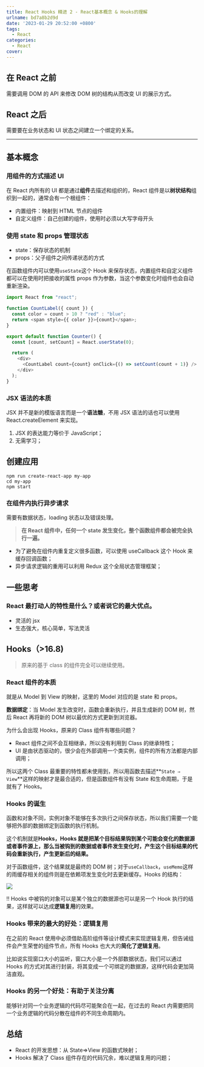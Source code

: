 ```yaml
---
title: React Hooks 精进 2 - React基本概念 & Hooks的理解
urlname: bd7a8b2d9d
date: '2023-01-29 20:52:00 +0800'
tags:
  - React
categories:
  - React
cover:
---
```


## 在 React 之前

需要调用 DOM 的 API 来修改 DOM 树的结构从而改变 UI 的展示方式。

## React 之后

需要要在业务状态和 UI 状态之间建立一个绑定的关系。

---

## 基本概念

### 用组件的方式描述 UI

在 React 内所有的 UI 都是通过**组件**去描述和组织的，React 组件是以**树状结构**组织到一起的，通常会有一个根组件：

- 内置组件：映射到 HTML 节点的组件
- 自定义组件：自己创建的组件，使用时必须以大写字母开头

### 使用 state 和 props 管理状态

- state：保存状态的机制
- props：父子组件之间传递状态的方式

在函数组件内可以使用`useState`这个 Hook 来保存状态，内置组件和自定义组件都可以在使用时把接收的属性 props 作为参数，当这个参数变化时组件也会自动重新渲染。

```javascript
import React from "react";

function CountLabel({ count }) {
  const color = count > 10 ? "red" : "blue";
  return <span style={{ color }}>{count}</span>;
}

export default function Counter() {
  const [count, setCount] = React.userState(0);

  return (
    <div>
      <CountLabel count={count} onClick={() => setCount(count + 1)} />
    </div>
  );
}
```

### JSX 语法的本质

JSX 并不是新的模版语言而是一个**语法糖**，不用 JSX 语法的话也可以使用 React.createElement 来实现。

1. JSX 的表达能力等价于 JavaScript；
2. 无需学习；

## 创建应用

```shell
npm run create-react-app my-app
cd my-app
npm start
```

### 在组件内执行异步请求

需要有数据状态，loading 状态以及错误处理。

> **在 React 组件中，任何一个 state 发生变化，整个函数组件都会被完全执行一遍。**

- 为了避免在组件内重复定义很多函数，可以使用 useCallback 这个 Hook 来缓存回调函数；
- 异步请求逻辑的重用可以利用 Redux 这个全局状态管理框架；

## 一些思考

### React 最打动人的特性是什么？或者说它的最大优点。

- 灵活的 jsx
- 生态强大，核心简单，写法灵活

## Hooks（>16.8)

> 原来的基于 class 的组件完全可以继续使用。

### React 组件的本质

就是从 Model 到 View 的映射，这里的 Model 对应的是 state 和 props。

**数据绑定**：当 Model 发生改变时，函数会重新执行，并且生成新的 DOM 树，然后 React 再将新的 DOM 树以最优的方式更新到浏览器。

为什么会出现 Hooks，原来的 Class 组件有哪些问题？

- React 组件之间不会互相继承，所以没有利用到 Class 的继承特性；
- UI 是由状态驱动的，很少会在外部调用一个类实例，组件的所有方法都是内部调用；

所以这两个 Class 最重要的特性都未使用到，所以用函数去描述**`State ⇒ View`**这样的映射才是最合适的，但是函数组件有没有 State 和生命周期，于是就有了 Hooks。

### Hooks 的诞生

函数和对象不同，实例对象不能够在多次执行之间保存状态，所以我们需要一个能够把外部的数据绑定到函数的执行机制。

这个机制就是**Hooks，Hooks 就是把某个目标结果钩到某个可能会变化的数据源或者事件源上，那么当被钩到的数据或者事件发生变化时，产生这个目标结果的代码会重新执行，产生更新后的结果。**

对于函数组件，这个结果就是最终的 DOM 树；对于`useCallback`，`useMemo`这样的雨缓存相关的组件则是在依赖项发生变化时去更新缓存。Hooks 的结构：

![](https://i.hd-r.cn/a6e410883f0975e888ea749be99e35cf.jpg)

‼️ Hooks 中被钩的对象可以是某个独立的数据源也可以是另一个 Hook 执行的结果，这样就可以达成**逻辑复用**的效果。

### Hooks 带来的最大的好处：逻辑复用

在之前的 React 使用中必须借助高阶组件等设计模式来实现逻辑复用，但告诫组件会产生荣誉的组件节点，所有 Hooks 也大大的**简化了逻辑复用**。

比如说实现窗口大小的监听，窗口大小是一个外部数据状态，我们可以通过 Hooks 的方式对其进行封装，将其变成一个可绑定的数据源，这样代码会更加简洁直观。

### Hooks 的另一个好处：有助于关注分离

能够针对同一个业务逻辑的代码尽可能聚合在一起，在过去的 React 内需要把同一个业务逻辑的代码分散在组件的不同生命周期内。

## 总结

- React 的开发思想：从 State⇒View 的函数式映射；
- Hooks 解决了 Class 组件存在的代码冗余，难以逻辑复用的问题；
